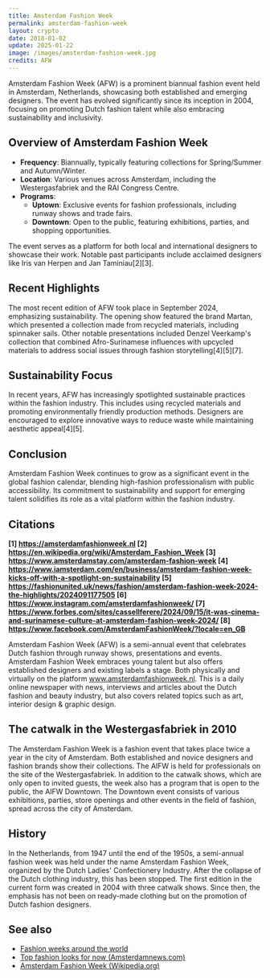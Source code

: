 ```yaml
---
title: Amsterdam Fashion Week
permalink: amsterdam-fashion-week
layout: crypto
date: 2018-01-02
update: 2025-01-22
image: /images/amsterdam-fashion-week.jpg
credits: AFW
---
```


Amsterdam Fashion Week (AFW) is a prominent biannual fashion event held in Amsterdam, Netherlands, showcasing both established and emerging designers. The event has evolved significantly since its inception in 2004, focusing on promoting Dutch fashion talent while also embracing sustainability and inclusivity.

## Overview of Amsterdam Fashion Week

- **Frequency**: Biannually, typically featuring collections for Spring/Summer and Autumn/Winter.
- **Location**: Various venues across Amsterdam, including the Westergasfabriek and the RAI Congress Centre.
- **Programs**:
  - **Uptown**: Exclusive events for fashion professionals, including runway shows and trade fairs.
  - **Downtown**: Open to the public, featuring exhibitions, parties, and shopping opportunities.

The event serves as a platform for both local and international designers to showcase their work. Notable past participants include acclaimed designers like Iris van Herpen and Jan Taminiau[2][3].

## Recent Highlights

The most recent edition of AFW took place in September 2024, emphasizing sustainability. The opening show featured the brand Martan, which presented a collection made from recycled materials, including spinnaker sails. Other notable presentations included Denzel Veerkamp's collection that combined Afro-Surinamese influences with upcycled materials to address social issues through fashion storytelling[4][5][7].

## Sustainability Focus

In recent years, AFW has increasingly spotlighted sustainable practices within the fashion industry. This includes using recycled materials and promoting environmentally friendly production methods. Designers are encouraged to explore innovative ways to reduce waste while maintaining aesthetic appeal[4][5].

## Conclusion

Amsterdam Fashion Week continues to grow as a significant event in the global fashion calendar, blending high-fashion professionalism with public accessibility. Its commitment to sustainability and support for emerging talent solidifies its role as a vital platform within the fashion industry.

## Citations

**[1] https://amsterdamfashionweek.nl
[2] https://en.wikipedia.org/wiki/Amsterdam_Fashion_Week
[3] https://www.amsterdamstay.com/amsterdam-fashion-week
[4] https://www.iamsterdam.com/en/business/amsterdam-fashion-week-kicks-off-with-a-spotlight-on-sustainability
[5] https://fashionunited.uk/news/fashion/amsterdam-fashion-week-2024-the-highlights/2024091177505
[6] https://www.instagram.com/amsterdamfashionweek/
[7] https://www.forbes.com/sites/cassellferere/2024/09/15/it-was-cinema-and-surinamese-culture-at-amsterdam-fashion-week-2024/
[8] https://www.facebook.com/AmsterdamFashionWeek/?locale=en_GB**

Amsterdam Fashion Week (AFW) is a semi-annual event that celebrates Dutch fashion through runway shows, presentations and events. Amsterdam Fashion Week embraces young talent but also offers established designers and existing labels a stage. Both physically and virtually on the platform www.amsterdamfashionweek.nl. This is a daily online newspaper with news, interviews and articles about the Dutch fashion and beauty industry, but also covers related topics such as art, interior design & graphic design.

## The catwalk in the Westergasfabriek in 2010

The Amsterdam Fashion Week is a fashion event that takes place twice a year in the city of Amsterdam. Both established and novice designers and fashion brands show their collections. The AIFW is held for professionals on the site of the Westergasfabriek. In addition to the catwalk shows, which are only open to invited guests, the week also has a program that is open to the public, the AIFW Downtown. The Downtown event consists of various exhibitions, parties, store openings and other events in the field of fashion, spread across the city of Amsterdam.

## History

In the Netherlands, from 1947 until the end of the 1950s, a semi-annual fashion week was held under the name Amsterdam Fashion Week, organized by the Dutch Ladies' Confectionery Industry. After the collapse of the Dutch clothing industry, this has been stopped. The first edition in the current form was created in 2004 with three catwalk shows. Since then, the emphasis has not been on ready-made clothing but on the promotion of Dutch fashion designers.

## See also

+ [Fashion weeks around the world](fashion-weeks-around-the-world)
+ [Top fashion looks for now (Amsterdamnews.com)](http://amsterdamnews.com/news/2018/nov/22/top-fashion-looks-now/)
+ [Amsterdam Fashion Week (Wikipedia.org)](https://nl.wikipedia.org/wiki/Amsterdam_Fashion_Week)
